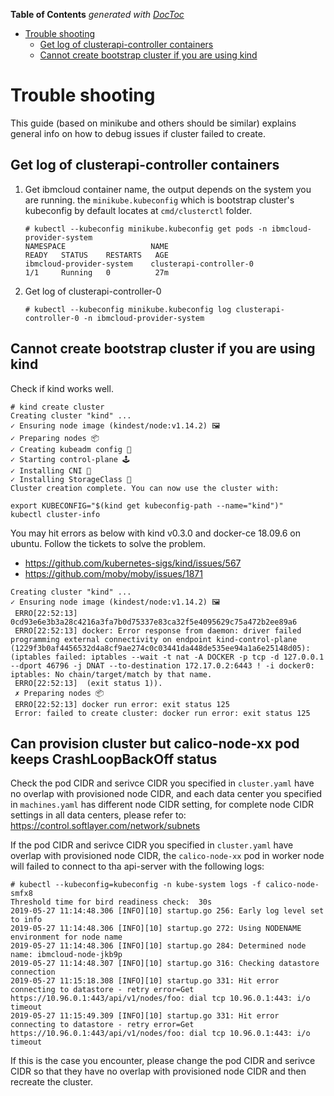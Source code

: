 <!-- START doctoc generated TOC please keep comment here to allow auto update -->
<!-- DON'T EDIT THIS SECTION, INSTEAD RE-RUN doctoc TO UPDATE -->
**Table of Contents**  *generated with [DocToc](https://github.com/thlorenz/doctoc)*

- [Trouble shooting](#trouble-shooting)
  - [Get log of clusterapi-controller containers](#get-log-of-clusterapi-controller-containers)
  - [Cannot create bootstrap cluster if you are using kind](#cannot-create-bootstrap-cluster-if-you-are-using-kind)

<!-- END doctoc generated TOC please keep comment here to allow auto update -->

# Trouble shooting

This guide (based on minikube and others should be similar) explains general info on how to debug issues if cluster failed to create.

## Get log of clusterapi-controller containers

1. Get ibmcloud container name, the output depends on the system you are running.
   the `minikube.kubeconfig` which is bootstrap cluster's kubeconfig by default locates at `cmd/clusterctl` folder.

   ```
   # kubectl --kubeconfig minikube.kubeconfig get pods -n ibmcloud-provider-system
   NAMESPACE                   NAME                                     READY   STATUS    RESTARTS   AGE
   ibmcloud-provider-system    clusterapi-controller-0                  1/1     Running   0          27m
   ```

2. Get log of clusterapi-controller-0

   ```
   # kubectl --kubeconfig minikube.kubeconfig log clusterapi-controller-0 -n ibmcloud-provider-system
   ```

## Cannot create bootstrap cluster if you are using kind
   
   Check if kind works well.

   ```
   # kind create cluster
   Creating cluster "kind" ...
   ✓ Ensuring node image (kindest/node:v1.14.2) 🖼
   ✓ Preparing nodes 📦
   ✓ Creating kubeadm config 📜
   ✓ Starting control-plane 🕹️
   ✓ Installing CNI 🔌
   ✓ Installing StorageClass 💾
   Cluster creation complete. You can now use the cluster with:

   export KUBECONFIG="$(kind get kubeconfig-path --name="kind")"
   kubectl cluster-info
   ```

   You may hit errors as below with kind v0.3.0 and docker-ce 18.09.6 on ubuntu.
   Follow the tickets to solve the problem.
   - https://github.com/kubernetes-sigs/kind/issues/567
   - https://github.com/moby/moby/issues/1871
   ```
   Creating cluster "kind" ...
   ✓ Ensuring node image (kindest/node:v1.14.2) 🖼
    ERRO[22:52:13] 0cd93e6e3b3a28c4216a3fa7b0d75337e83ca32f5e4095629c75a472b2ee89a6
    ERRO[22:52:13] docker: Error response from daemon: driver failed programming external connectivity on endpoint kind-control-plane (1229f3b0af4456532d4a8cf9ae274c0c03441da448de535ee94a1a6e25148d05):  (iptables failed: iptables --wait -t nat -A DOCKER -p tcp -d 127.0.0.1 --dport 46796 -j DNAT --to-destination 172.17.0.2:6443 ! -i docker0: iptables: No chain/target/match by that name.
    ERRO[22:52:13]  (exit status 1)).
    ✗ Preparing nodes 📦
    ERRO[22:52:13] docker run error: exit status 125
    Error: failed to create cluster: docker run error: exit status 125
   ```

## Can provision cluster but calico-node-xx pod keeps CrashLoopBackOff status

   Check the pod CIDR and serivce CIDR you specified in `cluster.yaml` have no overlap with provisioned node CIDR, and each data center you specified in `machines.yaml` has different node CIDR setting, for complete node CIDR settings in all data centers, please refer to: https://control.softlayer.com/network/subnets

   If the pod CIDR and serivce CIDR you specified in `cluster.yaml` have overlap with provisioned node CIDR, the `calico-node-xx` pod in worker node will failed to connect to tha api-server with the following logs:

   ```
   # kubectl --kubeconfig=kubeconfig -n kube-system logs -f calico-node-smfx8
   Threshold time for bird readiness check:  30s
   2019-05-27 11:14:48.306 [INFO][10] startup.go 256: Early log level set to info
   2019-05-27 11:14:48.306 [INFO][10] startup.go 272: Using NODENAME environment for node name
   2019-05-27 11:14:48.306 [INFO][10] startup.go 284: Determined node name: ibmcloud-node-jkb9p
   2019-05-27 11:14:48.307 [INFO][10] startup.go 316: Checking datastore connection
   2019-05-27 11:15:18.308 [INFO][10] startup.go 331: Hit error connecting to datastore - retry error=Get https://10.96.0.1:443/api/v1/nodes/foo: dial tcp 10.96.0.1:443: i/o timeout
   2019-05-27 11:15:49.309 [INFO][10] startup.go 331: Hit error connecting to datastore - retry error=Get https://10.96.0.1:443/api/v1/nodes/foo: dial tcp 10.96.0.1:443: i/o timeout
   ```

   If this is the case you encounter, please change the pod CIDR and serivce CIDR so that they have no overlap with provisioned node CIDR and then recreate the cluster.
